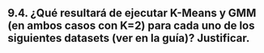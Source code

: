 ## 9.4. ¿Qué resultará de ejecutar K-Means y GMM (en ambos casos con K=2) para cada uno de los siguientes datasets (ver en la guía)? Justificar.
